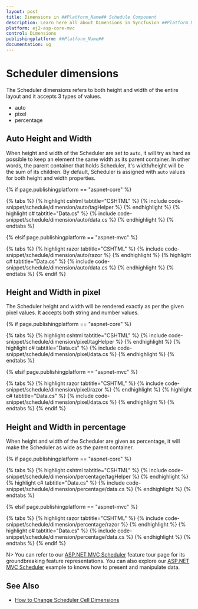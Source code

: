 ```yaml
---
layout: post
title: Dimensions in ##Platform_Name## Schedule Component
description: Learn here all about Dimensions in Syncfusion ##Platform_Name## Schedule component of Syncfusion Essential JS 2 and more.
platform: ej2-asp-core-mvc
control: Dimensions
publishingplatform: ##Platform_Name##
documentation: ug
---
```



# Scheduler dimensions

The Scheduler dimensions refers to both height and width of the entire layout and it accepts 3 types of values.

* auto
* pixel
* percentage

## Auto Height and Width

When height and width of the Scheduler are set to `auto`, it will try as hard as possible to keep an element the same width as its parent container. In other words, the parent container that holds Scheduler, it's width/height will be the sum of its children. By default, Scheduler is assigned with `auto` values for both height and width properties.

{% if page.publishingplatform == "aspnet-core" %}

{% tabs %}
{% highlight cshtml tabtitle="CSHTML" %}
{% include code-snippet/schedule/dimension/auto/tagHelper %}
{% endhighlight %}
{% highlight c# tabtitle="Data.cs" %}
{% include code-snippet/schedule/dimension/auto/data.cs %}
{% endhighlight %}
{% endtabs %}

{% elsif page.publishingplatform == "aspnet-mvc" %}

{% tabs %}
{% highlight razor tabtitle="CSHTML" %}
{% include code-snippet/schedule/dimension/auto/razor %}
{% endhighlight %}
{% highlight c# tabtitle="Data.cs" %}
{% include code-snippet/schedule/dimension/auto/data.cs %}
{% endhighlight %}
{% endtabs %}
{% endif %}



## Height and Width in pixel

The Scheduler height and width will be rendered exactly as per the given pixel values. It accepts both string and number values.

{% if page.publishingplatform == "aspnet-core" %}

{% tabs %}
{% highlight cshtml tabtitle="CSHTML" %}
{% include code-snippet/schedule/dimension/pixel/tagHelper %}
{% endhighlight %}
{% highlight c# tabtitle="Data.cs" %}
{% include code-snippet/schedule/dimension/pixel/data.cs %}
{% endhighlight %}
{% endtabs %}

{% elsif page.publishingplatform == "aspnet-mvc" %}

{% tabs %}
{% highlight razor tabtitle="CSHTML" %}
{% include code-snippet/schedule/dimension/pixel/razor %}
{% endhighlight %}
{% highlight c# tabtitle="Data.cs" %}
{% include code-snippet/schedule/dimension/pixel/data.cs %}
{% endhighlight %}
{% endtabs %}
{% endif %}



## Height and Width in percentage

When height and width of the Scheduler are given as percentage, it will make the Scheduler as wide as the parent container.

{% if page.publishingplatform == "aspnet-core" %}

{% tabs %}
{% highlight cshtml tabtitle="CSHTML" %}
{% include code-snippet/schedule/dimension/percentage/tagHelper %}
{% endhighlight %}
{% highlight c# tabtitle="Data.cs" %}
{% include code-snippet/schedule/dimension/percentage/data.cs %}
{% endhighlight %}
{% endtabs %}

{% elsif page.publishingplatform == "aspnet-mvc" %}

{% tabs %}
{% highlight razor tabtitle="CSHTML" %}
{% include code-snippet/schedule/dimension/percentage/razor %}
{% endhighlight %}
{% highlight c# tabtitle="Data.cs" %}
{% include code-snippet/schedule/dimension/percentage/data.cs %}
{% endhighlight %}
{% endtabs %}
{% endif %}



N> You can refer to our [ASP.NET MVC Scheduler](https://www.syncfusion.com/aspnet-mvc-ui-controls/scheduler) feature tour page for its groundbreaking feature representations. You can also explore our [ASP.NET MVC Scheduler](https://ej2.syncfusion.com/aspnetmvc/Schedule/Overview#/material) example to knows how to present and manipulate data.

## See Also

* [How to Change Scheduler Cell Dimensions](./cell-customization/#setting-cell-dimensions-in-all-views)